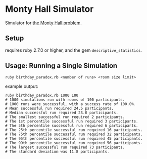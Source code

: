# Monty Hall Simulator

Simulator for [the Monty Hall problem](https://en.wikipedia.org/wiki/Monty_Hall_problem).


## Setup

requires ruby 2.7.0 or higher, and the gem `descriptive_statistics`.


## Usage: Running a Single Simulation

```
ruby birthday_paradox.rb <number of runs> <room size limit>
```

example output:

```
ruby birthday_paradox.rb 1000 100
# 1000 simulations run with rooms of 100 participants.
# 1000 runs were successful, with a success rate of 100.0%.
# Mean successful run required 24.5 participants.
# Median successful run required 23.0 participants.
# The smallest successful run required 2 participants.
# The 1st percentile successful run required 3 participants.
# The 5th percentile successful run required 6 participants.
# The 25th percentile successful run required 16 participants.
# The 75th percentile successful run required 32 participants.
# The 95th percentile successful run required 45 participants.
# The 99th percentile successful run required 56 participants.
# The largest successful run required 73 participants.
# The standard deviation was 11.8 participants.
```
